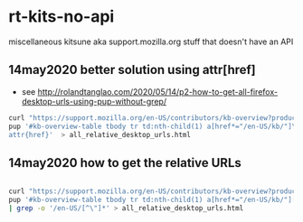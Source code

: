 # rt-kits-no-api
miscellaneous kitsune aka support.mozilla.org stuff that doesn't have an API

## 14may2020 better solution using attr[href]
* see http://rolandtanglao.com/2020/05/14/p2-how-to-get-all-firefox-desktop-urls-using-pup-without-grep/

```bash
curl "https://support.mozilla.org/en-US/contributors/kb-overview?product=firefox" |\
pup '#kb-overview-table tbody tr td:nth-child(1) a[href*="/en-US/kb/"]\
attr{href}'  > all_relative_desktop_urls.html
```

## 14may2020 how to get the relative URLs

```bash

curl "https://support.mozilla.org/en-US/contributors/kb-overview?product=firefox" | \
pup '#kb-overview-table tbody tr td:nth-child(1) a[href*="/en-US/kb/"]['href']' \
| grep -o '/en-US/[^\"]*' > all_relative_desktop_urls.html
```
